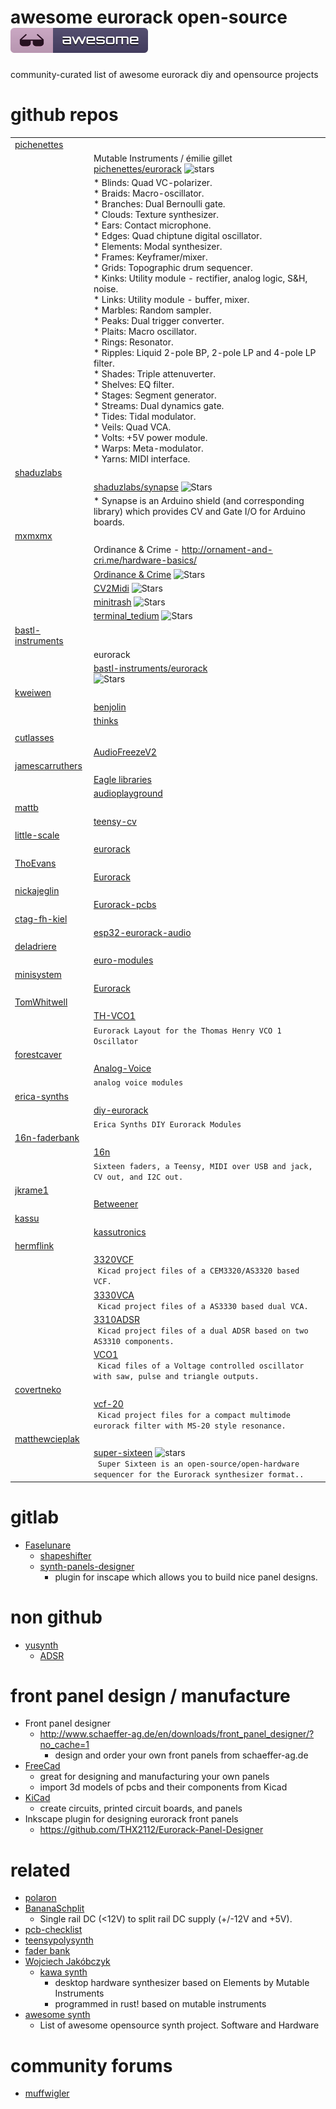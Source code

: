 # awesome eurorack open-source ![awesome](media/awesome-badge.svg)
community-curated list of awesome eurorack diy and opensource projects

# github repos
|                                                                                                                                                                 |                                                                                                                                                                                                                                                                                                                                                                                                                                                                                                                                                                                                                                                                                                                                                                                                                                                                                                    |
|-----------------------------------------------------------------------------------------------------------------------------------------------------------------|----------------------------------------------------------------------------------------------------------------------------------------------------------------------------------------------------------------------------------------------------------------------------------------------------------------------------------------------------------------------------------------------------------------------------------------------------------------------------------------------------------------------------------------------------------------------------------------------------------------------------------------------------------------------------------------------------------------------------------------------------------------------------------------------------------------------------------------------------------------------------------------------------|
| [pichenettes](https://github.com/pichenettes) |                                                                                                                                                                                                                                                                                                                                                                                                                                                                                                                                                                                                                                                                                                                                                                                                                                                                                                    |
|                                                                                                                                                                 | Mutable Instruments / émilie gillet  <br/> [pichenettes/eurorack](https://github.com/pichenettes/eurorack) ![stars](https://img.shields.io/github/stars/pichenettes/eurorack.svg?style=social&label=Stars&maxAge=2592000)                                                                                                                                                                                                                                                                                                                                                                                                                                                                                                                                                                                                                                                                                                                                                                                                                                    |
|                                                                                                                                                                 | * Blinds: Quad VC-polarizer.<br>* Braids: Macro-oscillator.<br>* Branches: Dual Bernoulli gate.<br>* Clouds: Texture synthesizer.<br>* Ears: Contact microphone.<br>* Edges: Quad chiptune digital oscillator.<br>* Elements: Modal synthesizer.<br>* Frames: Keyframer/mixer.<br>* Grids: Topographic drum sequencer.<br>* Kinks: Utility module - rectifier, analog logic, S&H, noise.<br>* Links: Utility module - buffer, mixer.<br>* Marbles: Random sampler.<br>* Peaks: Dual trigger converter.<br>* Plaits: Macro oscillator.<br>* Rings: Resonator.<br>* Ripples: Liquid 2-pole BP, 2-pole LP and 4-pole LP filter.<br>* Shades: Triple attenuverter.<br>* Shelves: EQ filter.<br>* Stages: Segment generator.<br>* Streams: Dual dynamics gate.<br>* Tides: Tidal modulator.<br>* Veils: Quad VCA.<br>* Volts: +5V power module.<br>* Warps: Meta-modulator.<br>* Yarns: MIDI interface. |
| [shaduzlabs](https://github.com/shaduzlabs)     |                                                                                                                                                                                                                                                                                                                                                                                                                                                                                                                                                                                                                                                                                                                                                                                                                                                                                                    |
|                                                                                                                                                                 | [shaduzlabs/synapse](https://github.com/shaduzlabs/synapse) ![Stars](https://img.shields.io/github/stars/shaduzlabs/synapse.svg?style=social&label=Stars&maxAge=2592000)                                                                                                                                                                                                                                                                                                                                                                                                                                                                                                                                                                                                                                                                                                                                                                                                                                        |
|                                                                                                                                                                 | * Synapse is an Arduino shield (and corresponding library) which provides CV and Gate I/O for Arduino boards.                                                                                                                                                                                                                                                                                                                                                                                                                                                                                                                                                                                                                                                                                                                                                                                      |
| [mxmxmx](https://github.com/mxmxmx "mxmxmx")                                                                                                                     |                                                                                                                                                                                                                                                                                                                                                                                                                                                                                                                                                                                                                                                                                                                                                                                                                                                                                                    |
|                                                                                                                                                                 | Ordinance & Crime - http://ornament-and-cri.me/hardware-basics/                                                                                                                                                                                                                                                                                                                                                                                                                                                                                                                                                                                                                                                                                                                                                                                                                                                        |
|                                                                                                                                                                 | [Ordinance & Crime](https://github.com/mxmxmx/O_C "O_C") ![Stars](https://img.shields.io/github/stars/mxmxmx/O_C.svg?style=social&label=Stars&maxAge=2592000)                                                                                                                                                                                                                                                                                                                                                                                                                                                                                                                                                                                                                                                                                                                                                                                                                                          |
|                                                                                                                                                                 | [CV2Midi](https://github.com/mxmxmx/CV2Midi) ![Stars](https://img.shields.io/github/stars/mxmxmx/CV2Midi.svg?style=social&label=Stars&maxAge=2592000)                                                                                                                                                                                                                                                                                                                                                                                                                                                                                                                                                                                                                                                                                                                                                                                                                                                                             |
|                                                                                                                                                                 | [minitrash](https://github.com/mxmxmx/minitrash) ![Stars](https://img.shields.io/github/stars/mxmxmx/minitrash.svg?style=social&label=Stars&maxAge=2592000)                                                                                                                                                                                                                                                                                                                                                                                                                                                                                                                                                                                                                                                                                                                                                                                                                                                   |
|                                                                                                                                                                 | [terminal_tedium](https://github.com/mxmxmx/terminal_tedium "terminal_tedium")  ![Stars](https://img.shields.io/github/stars/mxmxmx/terminal_tedium.svg?style=social&label=Stars&maxAge=2592000)                                                                                                                                                                                                                                                                                                                                                                                                                                                                                                                                                                                                                                                                                                                                                                                                                    |
| [bastl-instruments](https://github.com/bastl-instruments "bastl-instruments")                                                                                   |                                                                                                                                                                                                                                                                                                                                                                                                                                                                                                                                                                                                                                                                                                                                                                                                                                                                                                    |
|                                                                                                                                                                 | eurorack                                                                                                                                                                                                                                                                                                                                                                                                                                                                                                                                                                                                                                                                                                                                                                                                                                                                                           |
|                                                                                                                                                                 | [bastl-instruments/eurorack](https://github.com/bastl-instruments/eurorack "bastl-instruments/eurorack") <br>![Stars](https://img.shields.io/github/stars/bastl-instruments/eurorack.svg?style=social&label=Stars&maxAge=2592000)                                                                                                                                                                                                                                                                                                                                                                                                                                                                                                                                                                                                                                                                                                                                                                                          |
| [kweiwen](https://github.com/kweiwen)                                                                                                                           |                                                                                                                                                                                                                                                                                                                                                                                                                                                                                                                                                                                                                                                                                                                                                                                                                                                                                                    |
|                                                                                                                                                                 | [benjolin](https://github.com/kweiwen/benjolin)                                                                                                                                                                                                                                                                                                                                                                                                                                                                                                                                                                                                                                                                                                                                                                                                                                                    |
|                                                                                                                                                                 | [thinks](https://github.com/kweiwen/thinks)                                                                                                                                                                                                                                                                                                                                                                                                                                                                                                                                                                                                                                                                                                                                                                                                                                                        |
|                                                                                                                                                                 |                                                                                                                                                                                                                                                                                                                                                                                                                                                                                                                                                                                                                                                                                                                                                                                                                                                                                                    |
| [cutlasses](https://github.com/cutlasses)                                                                                                                       |                                                                                                                                                                                                                                                                                                                                                                                                                                                                                                                                                                                                                                                                                                                                                                                                                                                                                                    |
|                                                                                                                                                                 | [AudioFreezeV2](https://github.com/cutlasses/AudioFreezeV2)                                                                                                                                                                                                                                                                                                                                                                                                                                                                                                                                                                                                                                                                                                                                                                                                                                        |
| [jamescarruthers](https://github.com/jamescarruthers)                                                                                                           |                                                                                                                                                                                                                                                                                                                                                                                                                                                                                                                                                                                                                                                                                                                                                                                                                                                                                                    |
|                                                                                                                                                                 | [Eagle libraries](https://github.com/jamescarruthers/Eagle)                                                                                                                                                                                                                                                                                                                                                                                                                                                                                                                                                                                                                                                                                                                                                                                                                                        |
|                                                                                                                                                                 | [audioplayground](https://github.com/jamescarruthers/audioplayground)                                                                                                                                                                                                                                                                                                                                                                                                                                                                                                                                                                                                                                                                                                                                                                                                                              |
| [mattb](https://github.com/mattb)                                                                                                                               |                                                                                                                                                                                                                                                                                                                                                                                                                                                                                                                                                                                                                                                                                                                                                                                                                                                                                                    |
|                                                                                                                                                                 | [teensy-cv](https://github.com/mattb/teensy-cv)                                                                                                                                                                                                                                                                                                                                                                                                                                                                                                                                                                                                                                                                                                                                                                                                                                                    |
| [little-scale](https://github.com/little-scale)                                                                                                                 |                                                                                                                                                                                                                                                                                                                                                                                                                                                                                                                                                                                                                                                                                                                                                                                                                                                                                                    |
|                                                                                                                                                                 | [eurorack](https://github.com/little-scale/eurorack)                                                                                                                                                                                                                                                                                                                                                                                                                                                                                                                                                                                                                                                                                                                                                                                                                                               |
| [ThoEvans](https://github.com/ThoEvans)                                                                                                                         |                                                                                                                                                                                                                                                                                                                                                                                                                                                                                                                                                                                                                                                                                                                                                                                                                                                                                                    |
|                                                                                                                                                                 | [Eurorack](https://github.com/ThoEvans/Eurorack)                                                                                                                                                                                                                                                                                                                                                                                                                                                                                                                                                                                                                                                                                                                                                                                                                                                   |
| [nickajeglin](https://github.com/nickajeglin)                                                                                                                   |                                                                                                                                                                                                                                                                                                                                                                                                                                                                                                                                                                                                                                                                                                                                                                                                                                                                                                    |
|                                                                                                                                                                 | [Eurorack-pcbs](https://github.com/nickajeglin/Eurorack-pcbs)                                                                                                                                                                                                                                                                                                                                                                                                                                                                                                                                                                                                                                                                                                                                                                                                                                      |
| [ctag-fh-kiel](https://github.com/ctag-fh-kiel)                                                                                                                 |                                                                                                                                                                                                                                                                                                                                                                                                                                                                                                                                                                                                                                                                                                                                                                                                                                                                                                    |
|                                                                                                                                                                 | [esp32-eurorack-audio](https://github.com/ctag-fh-kiel/esp32-eurorack-audio)                                                                                                                                                                                                                                                                                                                                                                                                                                                                                                                                                                                                                                                                                                                                                                                                                       |
| [deladriere](https://github.com/deladriere)                                                                                                                     |                                                                                                                                                                                                                                                                                                                                                                                                                                                                                                                                                                                                                                                                                                                                                                                                                                                                                                    |
|                                                                                                                                                                 | [euro-modules](https://github.com/deladriere/euro-modules)                                                                                                                                                                                                                                                                                                                                                                                                                                                                                                                                                                                                                                                                                                                                                                                                                                         |
| [minisystem](https://github.com/minisystem)                                                                                                                     |                                                                                                                                                                                                                                                                                                                                                                                                                                                                                                                                                                                                                                                                                                                                                                                                                                                                                                    |
|                                                                                                                                                                 | [Eurorack](https://github.com/minisystem/Eurorack)                                                                                                                                                                                                                                                                                                                                                                                                                                                                                                                                                                                                                                                                                                                                                                                                                                                 |
| [TomWhitwell](https://github.com/TomWhitwell)                                                                                                                   |                                                                                                                                                                                                                                                                                                                                                                                                                                                                                                                                                                                                                                                                                                                                                                                                                                                                                                    |
|                                                                                                                                                                 | [TH-VCO1](https://github.com/TomWhitwell/TH-VCO1)                                                                                                                                                                                                                                                                                                                                                                                                                                                                                                                                                                                                                                                                                                                                                                                                                                                  |
|                                                                                                                                                                 | ```Eurorack Layout for the Thomas Henry VCO 1 Oscillator```                                                                                                                                                                                                                                                                                                                                                                                                                                                                                                                                                                                                                                                                                                                                                                                                                                        |
| [forestcaver](https://github.com/forestcaver)                                                                                                                   |                                                                                                                                                                                                                                                                                                                                                                                                                                                                                                                                                                                                                                                                                                                                                                                                                                                                                                    |
|                                                                                                                                                                 | [Analog-Voice](https://github.com/forestcaver/Analog-Voice)                                                                                                                                                                                                                                                                                                                                                                                                                                                                                                                                                                                                                                                                                                                                                                                                                                        |
|                                                                                                                                                                 | ```analog voice modules```                                                                                                                                                                                                                                                                                                                                                                                                                                                                                                                                                                                                                                                                                                                                                                                                                                                                         |
| [erica-synths](https://github.com/erica-synths)                                                                                                                 |                                                                                                                                                                                                                                                                                                                                                                                                                                                                                                                                                                                                                                                                                                                                                                                                                                                                                                    |
|                                                                                                                                                                 | [diy-eurorack](https://github.com/erica-synths/diy-eurorack)                                                                                                                                                                                                                                                                                                                                                                                                                                                                                                                                                                                                                                                                                                                                                                                                                                       |
|                                                                                                                                                                 | ```Erica Synths DIY Eurorack Modules```                                                                                                                                                                                                                                                                                                                                                                                                                                                                                                                                                                                                                                                                                                                                                                                                                                                            |
| [16n-faderbank](https://github.com/16n-faderbank)                                                                                                               |                                                                                                                                                                                                                                                                                                                                                                                                                                                                                                                                                                                                                                                                                                                                                                                                                                                                                                    |
|                                                                                                                                                                 | [16n](https://github.com/16n-faderbank/16n)                                                                                                                                                                                                                                                                                                                                                                                                                                                                                                                                                                                                                                                                                                                                                                                                                                                        |
|                                                                                                                                                                 | ```Sixteen faders, a Teensy, MIDI over USB and jack, CV out, and I2C out.```                                                                                                                                                                                                                                                                                                                                                                                                                                                                                                                                                                                                                                                                                                                                                                                                                       |
| [jkrame1](https://github.com/jkrame1)                                                                                                                           |                                                                                                                                                                                                                                                                                                                                                                                                                                                                                                                                                                                                                                                                                                                                                                                                                                                                                                    |
|                                                                                                                                                                 | [Betweener](https://github.com/jkrame1/Betweener)                                                                                                                                                                                                                                                                                                                                                                                                                                                                                                                                                                                                                                                                                                                                                                                                                                                  |
| [kassu](https://github.com/kassu)                                                                                                                               |                                                                                                                                                                                                                                                                                                                                                                                                                                                                                                                                                                                                                                                                                                                                                                                                                                                                                                    |
|                                                                                                                                                                 | [kassutronics](https://github.com/kassu/kassutronics)                                                                                                                                                                                                                                                                                                                                                                                                                                                                                                                                                                                                                                                                                                                                                                                                                                              |
| [hermflink](https://github.com/hermflink)                                                                                                                               |                                                                                                                        |
|                                                                                                                                                                 | [3320VCF](https://github.com/hermflink/3320VCF) <br/> ```  Kicad project files of a CEM3320/AS3320 based VCF. ```                                                                                                                                                                                     |
|                                                                                                                                                                 | [3330VCA](https://github.com/hermflink/3330VCA)  <br/> ```  Kicad project files of a AS3330 based dual VCA.  ```                                                                                                                                                                                       |
|                                                                                                                                                                 | [3310ADSR](https://github.com/hermflink/3310ADSR)    <br/> ```  Kicad project files of a dual ADSR based on two AS3310 components. ```                                                                                                                                                               |
|                                                                                                                                                                 | [VCO1](https://github.com/hermflink/VCO1)        <br/> ```  Kicad files of a Voltage controlled oscillator with saw, pulse and triangle outputs. ```                                                                                                                                             |
| [covertneko](https://github.com/covertneko)                                                                                                                               |                                                                                                                        |
|                                                                                                                                                                 | [vcf-20](https://github.com/covertneko/vcf-20) <br/> ```  Kicad project files for a compact multimode eurorack filter with MS-20 style resonance. ```                                                                                                                                                                                     |
| [matthewcieplak](https://github.com/matthewcieplak)                                                                                                                               |                                                                                                                        |
|                                                                                                                                                                 | [super-sixteen](https://github.com/matthewcieplak/super-sixteen) ![stars](https://img.shields.io/github/stars/matthewcieplak/super-sixteen.svg?style=social&label=Stars&maxAge=2592000)<br/> ```  Super Sixteen is an open-source/open-hardware sequencer for the Eurorack synthesizer format.. ```                                                                                                                                                                                     |

# gitlab
 * [Faselunare](https://gitlab.com/Faselunare)
   * [shapeshifter](https://gitlab.com/Faselunare/shapeshifter)
   * [synth-panels-designer](https://gitlab.com/Faselunare/synth-panels-designer/-/tree/master)
     * plugin for inscape which allows you to build nice panel designs.
# non github
* [yusynth](http://www.yusynth.net) 
  * [ADSR](http://www.yusynth.net/Modular/EN/ADSR/index_latest.html)
  
# front panel design / manufacture
* Front panel designer
  * http://www.schaeffer-ag.de/en/downloads/front_panel_designer/?no_cache=1
    * design and order your own front panels from schaeffer-ag.de
* [FreeCad](https://github.com/FreeCAD/FreeCAD) 
  * great for designing and manufacturing your own panels
  * import 3d models of pcbs and their components from Kicad
* [KiCad](https://github.com/KiCad/kicad-source-mirror)
  * create circuits, printed circuit boards, and panels
* Inkscape plugin for designing eurorack front panels
  * https://github.com/THX2112/Eurorack-Panel-Designer
 
 # related
 * [polaron](https://github.com/zueblin/Polaron)
 * [BananaSchplit](https://github.com/pms67/BananaSchplit)
   * Single rail DC (<12V) to split rail DC supply (+/-12V and +5V).
 * [pcb-checklist](https://github.com/azonenberg/pcb-checklist)
 * [teensypolysynth](https://github.com/otem/teensypolysynth)
 * [fader bank](https://github.com/16n-faderbank/16n)
 * [Wojciech Jakóbczyk](https://github.com/wjakobczyk) 
   * [kawa synth](https://github.com/wjakobczyk/mutmidi)
     * desktop hardware synthesizer based on Elements by Mutable Instruments
     * programmed in rust! based on mutable instruments
 * [awesome synth](https://github.com/psykon/awesome-synth)
   * List of awesome opensource synth project. Software and Hardware
 
 # community forums
  * [muffwigler](https://www.muffwiggler.com/forum/index.php)
  

